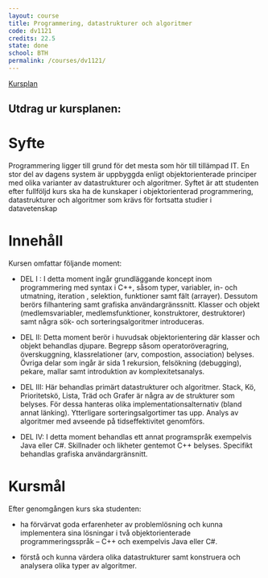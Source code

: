 ```yaml
---
layout: course
title: Programmering, datastrukturer och algoritmer
code: dv1121
credits: 22.5
state: done
school: BTH
permalink: /courses/dv1121/
---
```


[Kursplan](/files/courseplan/dv1121.pdf)

Utdrag ur kursplanen:
---

Syfte
===
Programmering ligger till grund för det mesta som hör till tillämpad IT. 
En stor del av dagens system är uppbyggda enligt objektorienterade principer med olika varianter av datastrukturer och algoritmer. 
Syftet är att studenten efter fullföljd kurs ska ha de kunskaper i objektorienterad programmering, datastrukturer och algoritmer 
som krävs för fortsatta studier i datavetenskap

Innehåll
===
Kursen omfattar följande moment:

- DEL I : I detta moment ingår grundläggande
koncept inom programmering med syntax i C++,
såsom typer, variabler, in- och utmatning, iteration ,
selektion, funktioner samt fält (arrayer). Dessutom
berörs filhantering samt grafiska
användargränssnitt. Klasser och objekt
(medlemsvariabler, medlemsfunktioner,
konstruktorer, destruktorer) samt några sök- och
sorteringsalgoritmer introduceras.

- DEL II: Detta moment berör i huvudsak
objektorientering där klasser och objekt behandlas
djupare. Begrepp såsom operatoröveragring,
överskuggning, klassrelationer (arv, compostion,
association) belyses. Övriga delar som ingår är
sida 1
rekursion, felsökning (debugging), pekare, mallar
samt introduktion av komplexitetsanalys.

- DEL III: Här behandlas primärt datastrukturer och
algoritmer. Stack, Kö, Prioritetskö, Lista, Träd och
Grafer är några av de strukturer som belyses. För
dessa hanteras olika implementationsalternativ
(bland annat länking). Ytterligare
sorteringsalgortimer tas upp. Analys av algoritmer
med avseende på tidseffektivitet genomförs.

- DEL IV: I detta moment behandlas ett annat
programspråk exempelvis Java eller C#. Skillnader
och likheter gentemot C++ belyses. Specifikt
behandlas grafiska användargränsnitt.

Kursmål
===
Efter genomgången kurs ska studenten:

- ha förvärvat goda erfarenheter av problemlösning
och kunna implementera sina lösningar i två
objektorienterade programmeringsspråk – C++ och
exempelvis Java eller C#.

- förstå och kunna värdera olika datastrukturer
samt konstruera och analysera olika typer av
algoritmer.
